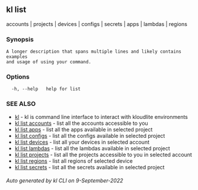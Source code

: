 ## kl list

accounts | projects | devices | configs | secrets | apps | lambdas | regions

### Synopsis

```
A longer description that spans multiple lines and likely contains examples
and usage of using your command.

```

### Options

```
  -h, --help   help for list
```

### SEE ALSO

* [kl](kl.md)  - kl is command line interface to interact with kloudlite environments
* [kl list accounts](kl_list_accounts.md)  - list all the accounts accessible to you
* [kl list apps](kl_list_apps.md)  - list all the apps available in selected project
* [kl list configs](kl_list_configs.md)  - list all the configs available in selected project
* [kl list devices](kl_list_devices.md)  - list all your devices in selected account
* [kl list lambdas](kl_list_lambdas.md)  - list all the lambdas available in selected project
* [kl list projects](kl_list_projects.md)  - list all the projects accessible to you in selected account
* [kl list regions](kl_list_regions.md)  - list all regions of selected device
* [kl list secrets](kl_list_secrets.md)  - list all the secrets available in selected project

###### Auto generated by kl CLI on 9-September-2022
